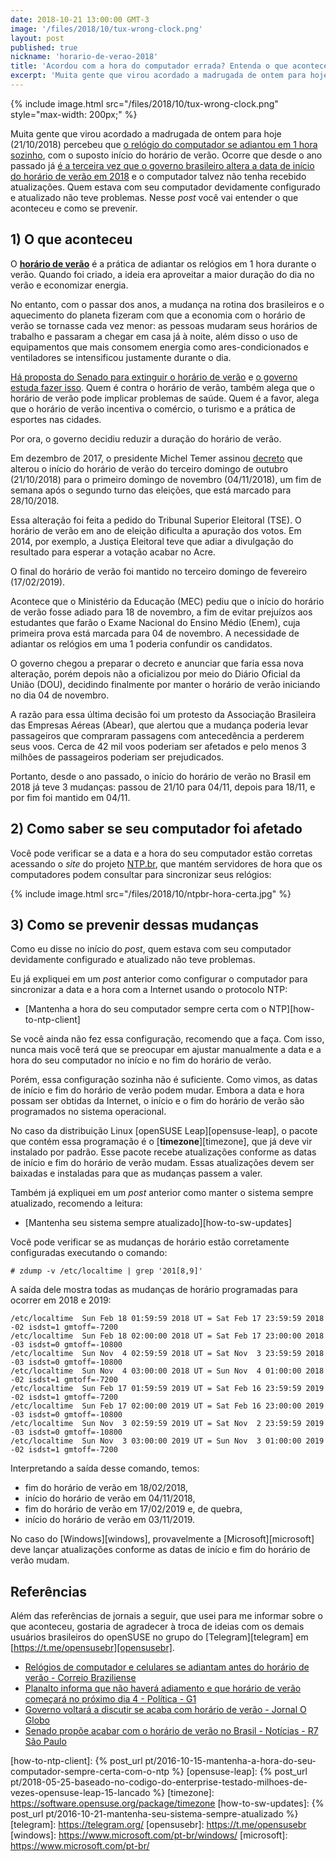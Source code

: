 ```yaml
---
date: 2018-10-21 13:00:00 GMT-3
image: '/files/2018/10/tux-wrong-clock.png'
layout: post
published: true
nickname: 'horario-de-verao-2018'
title: 'Acordou com a hora do computador errada? Entenda o que aconteceu'
excerpt: 'Muita gente que virou acordado a madrugada de ontem para hoje percebeu que o relógio do computador se adiantou em 1 hora sozinho. Quem estava com seu computador devidamente configurado e atualizado não teve problemas. Nesse post você vai entender o que aconteceu e como se prevenir.'
---
```


{% include image.html src="/files/2018/10/tux-wrong-clock.png" style="max-width: 200px;" %}

Muita gente que virou acordado a madrugada de ontem para hoje (21/10/2018) percebeu que [o relógio do computador se adiantou em 1 hora sozinho][cb], com o suposto início do horário de verão. Ocorre que desde o ano passado já [é a terceira vez que o governo brasileiro altera a data de início do horário de verão em 2018][g1] e o computador talvez não tenha recebido atualizações. Quem estava com seu computador devidamente configurado e atualizado não teve problemas. Nesse *post* você vai entender o que aconteceu e como se prevenir.

## 1) O que aconteceu

O [**horário de verão**][horario-de-verao] é a prática de adiantar os relógios em 1 hora durante o verão. Quando foi criado, a ideia era aproveitar a maior duração do dia no verão e economizar energia.

No entanto, com o passar dos anos, a mudança na rotina dos brasileiros e o aquecimento do planeta fizeram com que a economia com o horário de verão se tornasse cada vez menor: as pessoas mudaram seus horários de trabalho e passaram a chegar em casa já à noite, além disso o uso de equipamentos que mais consomem energia como ares-condicionados e ventiladores se intensificou justamente durante o dia.

[Há proposta do Senado para extinguir o horário de verão][r7] e [o governo estuda fazer isso][oglobo]. Quem é contra o horário de verão, também alega que o horário de verão pode implicar problemas de saúde. Quem é a favor, alega que o horário de verão incentiva o comércio, o turismo e a prática de esportes nas cidades.

Por ora, o governo decidiu reduzir a duração do horário de verão.

Em dezembro de 2017, o presidente Michel Temer assinou [decreto][decreto] que alterou o início do horário de verão do terceiro domingo de outubro (21/10/2018) para o primeiro domingo de novembro (04/11/2018), um fim de semana após o segundo turno das eleições, que está marcado para 28/10/2018.

Essa alteração foi feita a pedido do Tribunal Superior Eleitoral (TSE). O horário de verão em ano de eleição dificulta a apuração dos votos. Em 2014, por exemplo, a Justiça Eleitoral teve que adiar a divulgação do resultado para esperar a votação acabar no Acre.

O final do horário de verão foi mantido no terceiro domingo de fevereiro (17/02/2019).

Acontece que o Ministério da Educação (MEC) pediu que o início do horário de verão fosse adiado para 18 de novembro, a fim de evitar prejuízos aos estudantes que farão o Exame Nacional do Ensino Médio (Enem), cuja primeira prova está marcada para 04 de novembro. A necessidade de adiantar os relógios em uma 1 poderia confundir os candidatos.

O governo chegou a preparar o decreto e anunciar que faria essa nova alteração, porém depois não a oficializou por meio do Diário Oficial da União (DOU), decidindo finalmente por manter o horário de verão iniciando no dia 04 de novembro.

A razão para essa última decisão foi um protesto da Associação Brasileira das Empresas Aéreas (Abear), que alertou que a mudança poderia levar passageiros que compraram passagens com antecedência a perderem seus voos. Cerca de 42 mil voos poderiam ser afetados e pelo menos 3 milhões de passageiros poderiam ser prejudicados.

Portanto, desde o ano passado, o início do horário de verão no Brasil em 2018 já teve 3 mudanças: passou de 21/10 para 04/11, depois para 18/11, e por fim foi mantido em 04/11.

## 2) Como saber se seu computador foi afetado

Você pode verificar se a data e a hora do seu computador estão corretas acessando o *site* do projeto [NTP.br][ntpbr], que mantém servidores de hora que os computadores podem consultar para sincronizar seus relógios:

{% include image.html src="/files/2018/10/ntpbr-hora-certa.jpg" %}

## 3) Como se prevenir dessas mudanças

Como eu disse no início do *post*, quem estava com seu computador devidamente configurado e atualizado não teve problemas.

Eu já expliquei em um *post* anterior como configurar o computador para sincronizar a data e a hora com a Internet usando o protocolo NTP:

- [Mantenha a hora do seu computador sempre certa com o NTP][how-to-ntp-client]

Se você ainda não fez essa configuração, recomendo que a faça. Com isso, nunca mais você terá que se preocupar em ajustar manualmente a data e a hora do seu computador no início e no fim do horário de verão.

Porém, essa configuração sozinha não é suficiente. Como vimos, as datas de início e fim do horário de verão podem mudar. Embora a data e hora possam ser obtidas da Internet, o início e o fim do horário de verão são programados no sistema operacional.

No caso da distribuição Linux [openSUSE Leap][opensuse-leap], o pacote que contém essa programação é o [**timezone**][timezone], que já deve vir instalado por padrão. Esse pacote recebe atualizações conforme as datas de início e fim do horário de verão mudam. Essas atualizações devem ser baixadas e instaladas para que as mudanças passem a valer.

Também já expliquei em um *post* anterior como manter o sistema sempre atualizado, recomendo a leitura:

- [Mantenha seu sistema sempre atualizado][how-to-sw-updates]

Você pode verificar se as mudanças de horário estão corretamente configuradas executando o comando:

```
# zdump -v /etc/localtime | grep '201[8,9]'
```

A saída dele mostra todas as mudanças de horário programadas para ocorrer em 2018 e 2019:

```
/etc/localtime  Sun Feb 18 01:59:59 2018 UT = Sat Feb 17 23:59:59 2018 -02 isdst=1 gmtoff=-7200
/etc/localtime  Sun Feb 18 02:00:00 2018 UT = Sat Feb 17 23:00:00 2018 -03 isdst=0 gmtoff=-10800
/etc/localtime  Sun Nov  4 02:59:59 2018 UT = Sat Nov  3 23:59:59 2018 -03 isdst=0 gmtoff=-10800
/etc/localtime  Sun Nov  4 03:00:00 2018 UT = Sun Nov  4 01:00:00 2018 -02 isdst=1 gmtoff=-7200
/etc/localtime  Sun Feb 17 01:59:59 2019 UT = Sat Feb 16 23:59:59 2019 -02 isdst=1 gmtoff=-7200
/etc/localtime  Sun Feb 17 02:00:00 2019 UT = Sat Feb 16 23:00:00 2019 -03 isdst=0 gmtoff=-10800
/etc/localtime  Sun Nov  3 02:59:59 2019 UT = Sat Nov  2 23:59:59 2019 -03 isdst=0 gmtoff=-10800
/etc/localtime  Sun Nov  3 03:00:00 2019 UT = Sun Nov  3 01:00:00 2019 -02 isdst=1 gmtoff=-7200
```

Interpretando a saída desse comando, temos:

- fim do horário de verão em 18/02/2018,
- início do horário de verão em 04/11/2018,
- fim do horário de verão em 17/02/2019 e, de quebra,
- início do horário de verão em 03/11/2019.

No caso do [Windows][windows], provavelmente a [Microsoft][microsoft] deve lançar atualizações conforme as datas de início e fim do horário de verão mudam.

## Referências

Além das referências de jornais a seguir, que usei para me informar sobre o que aconteceu, gostaria de agradecer à troca de ideias com os demais usuários brasileiros do openSUSE no grupo do [Telegram][telegram] em [https://t.me/opensusebr][opensusebr].

- [Relógios de computador e celulares se adiantam antes do horário de verão - Correio Braziliense][cb]
- [Planalto informa que não haverá adiamento e que horário de verão começará no próximo dia 4 - Política - G1][g1]
- [Governo voltará a discutir se acaba com horário de verão - Jornal O Globo][oglobo]
- [Senado propõe acabar com o horário de verão no Brasil - Notícias - R7 São Paulo][r7]

[cb]:                   https://www.correiobraziliense.com.br/app/noticia/brasil/2018/10/21/interna-brasil,714001/relogio-de-celulares-adianta-uma-hora-de-novo-e-a-segunda-vez-na-sema.shtml
[g1]:                   https://g1.globo.com/politica/noticia/2018/10/15/planalto-informa-que-nao-havera-adiamento-e-que-horario-de-verao-comecara-no-proximo-dia-4.ghtml
[horario-de-verao]:     https://pt.wikipedia.org/wiki/Hor%C3%A1rio_de_ver%C3%A3o
[oglobo]:               https://oglobo.globo.com/economia/governo-voltara-discutir-se-acaba-com-horario-de-verao-22397585
[decreto]:              http://www.planalto.gov.br/ccivil_03/_Ato2015-2018/2017/Decreto/D9242.htm
[r7]:                   https://noticias.r7.com/sao-paulo/senado-propoe-acabar-com-o-horario-de-verao-no-brasil-20092018
[ntpbr]:                http://ntp.br/
[how-to-ntp-client]:    {% post_url pt/2016-10-15-mantenha-a-hora-do-seu-computador-sempre-certa-com-o-ntp %}
[opensuse-leap]:        {% post_url pt/2018-05-25-baseado-no-codigo-do-enterprise-testado-milhoes-de-vezes-opensuse-leap-15-lancado %}
[timezone]:             https://software.opensuse.org/package/timezone
[how-to-sw-updates]:    {% post_url pt/2016-10-21-mantenha-seu-sistema-sempre-atualizado %}
[telegram]:             https://telegram.org/
[opensusebr]:           https://t.me/opensusebr
[windows]:              https://www.microsoft.com/pt-br/windows/
[microsoft]:            https://www.microsoft.com/pt-br/
